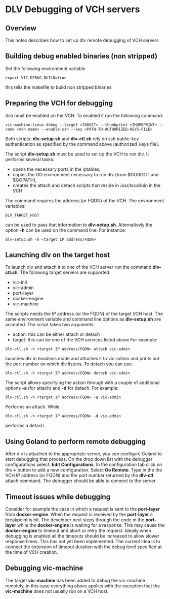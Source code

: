 # DLV Debugging of VCH servers

## Overview

This notes describes how to set up dlv remote debugging of VCH servers

## Building debug enabled binaries (non stripped)

Set the following environment variable
``` shell
export VIC_DEBUG_BUILD=true
```
this tells the makefile to build non stripped binaries

## Preparing the VCH for debugging

Ssh must be enabled on the VCH. To enabled it run the following command:
``` shell
vic-machine-linux debug --target <TARGET> --thumbprint <THUMBPRINT> --name <vch-name> --enable-ssh --key <PATH-TO-AUTHORIZED-KEYS-FILE>
```

Both scripts: **dlv-setup.sh** and **dlv-ctl.sh** rely on ssh public-key authentication as specified by the command above (authorized_keys file).

The script **dlv-setup.sh**
must be used to set up the VCH to run dlv. It performs several tasks:
* opens the necessary ports in the iptables,
* copies the GO environment necessary to run dlv (from $GOROOT and $GOPATH),
* creates the attach and detach scripts that reside in /usr/local/bin in the VCH


The command requires the address (or FQDN) of the VCH. The environment variables:
``` shell
DLV_TARGET_HOST
```
can be used to pass that information to **dlv-setup.sh**. Alternatively the option __-h__ can be used on the command line.
For instance:
``` shell
dlv-setup.sh -h <target IP address/FQDN>
```

## Launching dlv on the target host

To launch dlv and attach it to one of the VCH server run the command **dlv-ctl.sh**. The following target servers are supported:
* vic-init
* vic-admin
* port-layer
* docker-engine
* vic-machine

The scripts needs the IP address (or the FQDN) of the target VCH host. The same environment variable
and command line options as **dlv-setup.sh** are accepted. The script takes two arguments:
* action: this can be either attach or detach
* target: this can be one of the VCH services listed above
For example:
``` shell
dlv-ctl.sh -h <target IP address/FQDN> attach vic-admin
```
launches dlv in headless mode and attaches it to vic-admin and prints out the port number on which dlv listens.
To detach you can use:
``` shell
dlv-ctl.sh -h <target IP address/FQDN> detach vic-admin
```
The script allows specifying the action through with a couple of additional options __-a__ (for attach) and __-d__ for detach.
For example:
``` shell
dlv-ctl.sh -h <target IP address/FQDN> -a vic-admin
```
Performs an attach. While
``` shell
dlv-ctl.sh -h <target IP address/FQDN> -d vic-admin
```
performs a detach

## Using Goland to perform remote debugging
After dlv is attached to the appropriate server, you can configure Goland to start debugging that process.
On the drop down list with the debugger configurations select: __Edit Configurations__. In the configuration tab 
click on the __+__ button to add a new configuration. Select __Go Remote__. Type in the the VCH IP address (or FQDN) and
the port number returned by the **dlv-ctl** attach command. The debugger should be able to connect to the server.

## Timeout issues while debugging
Consider for example the case in which a request is sent to the **port-layer** from  **docker-engine**. When the request
is received by the **port-layer** a breakpoint is hit. The developer next steps through the code in the **port-layer**
while the **docker-engine** is waiting for a response. This may cause the **docker-engine** to timeout and abort
or retry the request. Ideally when debugging is enabled all the timeouts should be increased to allow slower
response times. This has not yet been implemented. The current idea is to connect the extension of timeout duration
with the debug level specified at the time of VCH creation.

## Debugging vic-machine
The target __vic-machine__ has been added to debug the vic-machine remotely, in this case everything above applies with
the exception that the __vic-machine__ does not usually run on a VCH host.